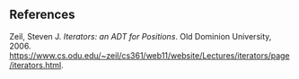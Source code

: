 ## References

Zeil, Steven J. *Iterators: an ADT for Positions*. Old Dominion University, 2006. https://www.cs.odu.edu/~zeil/cs361/web11/website/Lectures/iterators/page/iterators.html.



